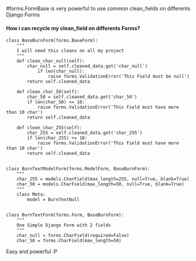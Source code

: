 #forms.FormBase is very powerful to use common clean_fields on differents Django Forms

#### How i can recycle my clean_field on differents Forms?

	class BaseBurnForm(forms.BaseForm):
    	"""
    	I will need this cleans on all my project
    	"""
		def clean_char_null(self):
       		char_null = self.cleaned_data.get('char_null')
        		if len(char_null):
            		raise forms.ValidationError('This Field must be null')
        	return self.cleaned_data

    	def clean_char_50(self):
       		char_50 = self.cleaned_data.get('char_50')
       		if len(char_50) <= 10:
           		raise forms.ValidationError('This Field must have more than 10 char')
       		return self.cleaned_data

    	def clean_char_255(self):
       		char_255 = self.cleaned_data.get('char_255')
       		if len(char_255) <= 10:
           		raise forms.ValidationError('This Field must have more than 10 char')
        	return self.cleaned_data


	class BurnTextModelForm(forms.ModelForm, BaseBurnForm):
    	"""
    	char_255 = models.CharField(max_length=255, null=True, blank=True)
    	char_50 = models.CharField(max_length=50, null=True, blank=True)
    	"""
    	class Meta:
       		model = BurnTextNull


	class BurnTextForm(forms.Form, BaseBurnForm):
    	"""
    	One Simple Django Form with 2 fields
    	"""
    	char_null = forms.CharField(required=False)
    	char_50 = forms.CharField(max_length=50)

Easy and powerful :P